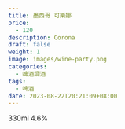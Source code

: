 ```yaml
---
title: 墨西哥 可樂娜
price:
  - 120
description: Corona
draft: false
weight: 1
image: images/wine-party.png
categories:
  - 啤酒調酒
tags:
  - 啤酒
date: 2023-08-22T20:21:09+08:00
---
```

 330ml 4.6%